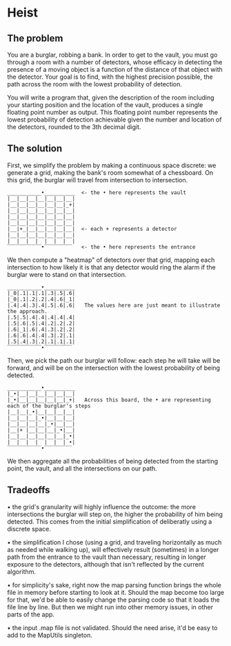 # Heist

## The problem

You are a burglar, robbing a bank. In order to get to the vault, you must go through a room with a
number of detectors, whose efficacy in detecting the presence of a moving object is a function of
the distance of that object with the detector. Your goal is to find, with the highest precision
possible, the path across the room with the lowest probability of detection.

You will write a program that, given the description of the room including your starting position
and the location of the vault, produces a single floating point number as output. This floating
point number represents the lowest probability of detection achievable given the number and location
of the detectors, rounded to the 3th decimal digit.

## The solution

First, we simplify the problem by making a continuous space discrete: we generate a grid, making the
bank's room somewhat of a chessboard.
On this grid, the burglar will travel from intersection to intersection.

```
___________•__________  <- the • here represents the vault
|__|__|__|__|__|__|__|
|__|__|__|__|__|__|_+|
|__|__|__|__|__|__|__|
|__|__|__|__|__|__|__|
|__|__|__|__|__|__|__|
|__|+_|__|__|__|__|__|  <- each + represents a detector
|__|__|__|__|__|__|__|
|  |  |  |  |  |  |  |
‾‾‾‾‾‾‾‾‾‾‾•‾‾‾‾‾‾‾‾‾   <- the • here represents the entrance
```

We then compute a "heatmap" of detectors over that grid, mapping each intersection to how likely it
is that any detector would ring the alarm if the burglar were to stand on that intersection.

```
___________•__________
|_0|.1|.1|.1|.3|.5|.6|
|_0|.1|.2|.2|.4|.6|_1|
|.4|.4|.3|.4|.5|.6|.6|   The values here are just meant to illustrate the approach.
|.5|.5|.4|.4|.4|.4|.4|
|.5|.6|.5|.4|.2|.2|.2|
|.6|_1|.6|.4|.3|.2|.2|
|.6|.6|.4|.4|.3|.2|.1|
|.5|.4|.3|.2|.1|.1|.1|
‾‾‾‾‾‾‾‾‾‾‾•‾‾‾‾‾‾‾‾‾
```

Then, we pick the path our burglar will follow: each step he will take will be forward, and will be
on the intersection with the lowest probability of being detected.

```
___________•__________
|_•|__|__|__|__|__|__|
|_•|__|__|__|__|__|_+|   Across this board, the • are representing each of the burglar's steps
|__|__|_•|__|__|__|__|
|__|__|__|_•|__|__|__|
|__|__|__|__|_•|__|__|
|__|+ |__|__|__|_•|__|
|__|__|__|__|__|__|_•|
|  |  |  |  |  |  | •|
‾‾‾‾‾‾‾‾‾‾‾•‾‾‾‾‾‾‾‾‾
```

We then aggregate all the probabilities of being detected from the starting point, the vault, and
all the intersections on our path.

## Tradeoffs

• the grid's granularity will highly influence the outcome: the more intersections the burglar will
step on, the higher the probability of him being detected. This comes from the initial
simplification of deliberatly using a discrete space.

• the simplification I chose (using a grid, and traveling horizontally as much as needed while
walking up), will effectively result (sometimes) in a longer path from the entrance to the vault
than necessary, resulting in longer exposure to the detectors, although that isn't reflected by the
current algorithm.

• for simplicity's sake, right now the map parsing function brings the whole file in memory before
starting to look at it. Should the map become too large for that, we'd be able to easily change the
parsing code so that it loads the file line by line. But then we might run into other memory issues,
in other parts of the app.

• the input .map file is not validated. Should the need arise, it'd be easy to add to the MapUtils
singleton.
